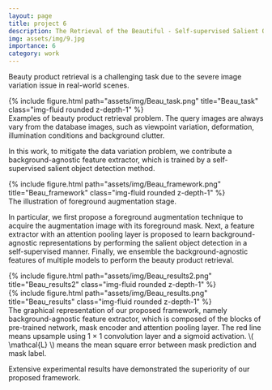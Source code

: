 ```yaml
---
layout: page
title: project 6
description: The Retrieval of the Beautiful - Self-supervised Salient Object Detection for Beauty Product Retrieval (ACMMM)
img: assets/img/9.jpg
importance: 6
category: work
---
```


Beauty product retrieval is a challenging task due to the severe
image variation issue in real-world scenes.

<div class="row">
    <div class="col-sm mt-3 mt-md-0">
        {% include figure.html path="assets/img/Beau_task.png" title="Beau_task" class="img-fluid rounded z-depth-1" %}
    </div>
</div>
<div class="caption">
     Examples of beauty product retrieval problem. The query images are always vary from the database images, such as viewpoint variation, deformation, illumination conditions and background clutter.
</div>

In this work, to mitigate the data variation problem, we contribute a background-agnostic feature extractor, which is trained by a self-supervised salient object detection method.

<div class="row">
    <div class="col-sm mt-3 mt-md-0">
        {% include figure.html path="assets/img/Beau_framework.png" title="Beau_framework" class="img-fluid rounded z-depth-1" %}
    </div>
</div>
<div class="caption">
    The illustration of foreground augmentation stage.
</div>

In particular, we first propose a foreground augmentation technique to acquire the augmentation image with its foreground mask. Next, a feature extractor with an attention pooling layer is proposed to learn background-agnostic representations by performing the salient object detection in a self-supervised manner. Finally, we ensemble the background-agnostic features of multiple models to perform the beauty product retrieval. 

<div class="row">
    <div class="col-sm-6 mt-3 mt-md-0">
        {% include figure.html path="assets/img/Beau_results2.png" title="Beau_results2" class="img-fluid rounded z-depth-1" %}
    </div>
    <div class="col-sm-6 mt-3 mt-md-0">
        {% include figure.html path="assets/img/Beau_results.png" title="Beau_results" class="img-fluid rounded z-depth-1" %}
    </div>
</div>
<div class="caption">
    The graphical representation of our proposed framework, namely background-agnostic feature extractor, which is composed of the blocks of pre-trained network, mask encoder and attention pooling layer. The red line means upsample using 1 × 1 convolution layer and a sigmoid activation. \( \mathcal{L} \) means the mean square error between mask prediction and mask label.
</div>

Extensive experimental results have demonstrated the superiority of our proposed framework.